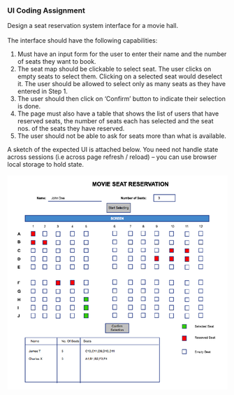 <h3>UI Coding Assignment</h3>
<div>Design a seat reservation system interface for a movie hall. </div>
<br/>
<div>The interface should have the following capabilities:
<ol>
<li>Must have an input form for the user to enter their name and the number of seats they want to book.</li>
<li>The seat map should be clickable to select seat. The user clicks on empty seats to select them. Clicking on a selected seat would deselect it. The user should be allowed to select only as many seats as they have entered in Step 1.</li>
<li>The user should then click on ‘Confirm’ button to indicate their selection is done.</li>
<li>The page must also have a table that shows the list of users that have reserved seats, the number of seats each has selected and the seat nos. of the seats they have reserved.</li>
<li>The user should not be able to ask for seats more than what is available.</li>
</ol>
</div>

<div>A sketch of the expected UI is attached below. You need not handle state across sessions (i.e across page refresh / reload) – you can use browser local storage to hold state.</div>
<br/>
<img src="seats_reservation.png" alt="Image"/>


